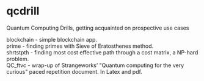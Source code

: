 # qcdrill

Quantum Computing Drills, getting acquainted on prospective use cases

blockchain - simple blockchain app.<br>
prime - finding primes with Sieve of Eratosthenes method.<br>
shrtstpth - finding most cost effective path through a cost matrix, a NP-hard problem.<br>
QC_ftvc - wrap-up of Strangeworks’ "Quantum computing for the very curious" paced repetition document. In Latex and pdf.<br>
